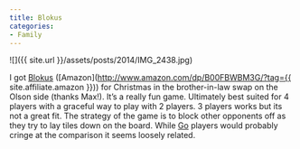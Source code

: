 ```yaml
---
title: Blokus
categories:
- Family
---
```


![]({{ site.url }}/assets/posts/2014/IMG_2438.jpg)
  



I got [Blokus](http://www.mattelgames.com/en-us/blokus/index.html) ([Amazon](http://www.amazon.com/dp/B00FBWBM3G/?tag={{ site.affiliate.amazon }})) for Christmas in the brother-in-law swap on the Olson side (thanks Max!). It’s a really fun game. Ultimately best suited for 4 players with a graceful way to play with 2 players. 3 players works but its not a great fit. The strategy of the game is to block other opponents off as they try to lay tiles down on the board. While [Go](http://en.wikipedia.org/wiki/Go_(game)) players would probably cringe at the comparison it seems loosely related.
